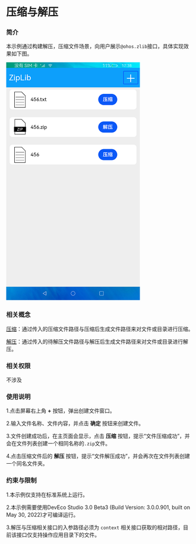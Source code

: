 # 压缩与解压

### 简介

本示例通过构建解压，压缩文件场景，向用户展示`@ohos.zlib`接口，具体实现效果如下图。

![](screenshots/device/main.png)

### 相关概念

[压缩](https://gitee.com/openharmony/docs/blob/master/zh-cn/application-dev/reference/apis/js-apis-zlib.md#zlibzipfile)：通过传入的压缩文件路径与压缩后生成文件路径来对文件或目录进行压缩。

[解压](https://gitee.com/openharmony/docs/blob/master/zh-cn/application-dev/reference/apis/js-apis-zlib.md#zlibunzipfile)：通过传入的待解压文件路径与解压后生成文件路径来对文件或目录进行解压。

### 相关权限

不涉及

### 使用说明

1.点击屏幕右上角 **+** 按钮，弹出创建文件窗口。

2.输入文件名称、文件内容，并点击 **确定** 按钮来创建文件。

3.文件创建成功后，在主页面会显示，点击 **压缩** 按钮，提示“文件压缩成功”，并会在文件列表创建一个相同名称的`.zip`文件。

4.点击压缩文件后的 **解压** 按钮，提示“文件解压成功”，并会再次在文件列表创建一个同名文件夹。

### 约束与限制

1.本示例仅支持在标准系统上运行。

2.本示例需要使用DevEco Studio 3.0 Beta3 (Build Version: 3.0.0.901, built on May 30, 2022)才可编译运行。

3.解压与压缩相关接口的入参路径必须为 `context` 相关接口获取的相对路径，目前该接口仅支持操作应用目录下的文件。